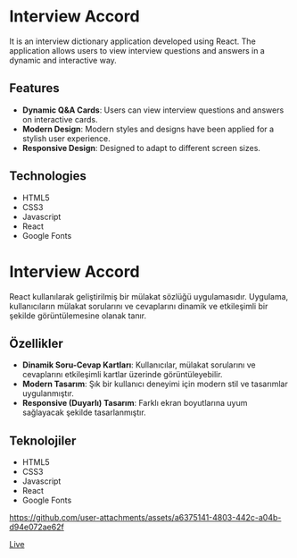 # Interview Accord

It is an interview dictionary application developed using React. The application allows users to view interview questions and answers in a dynamic and interactive way.

## Features

- **Dynamic Q&A Cards**: Users can view interview questions and answers on interactive cards.
- **Modern Design**: Modern styles and designs have been applied for a stylish user experience.
- **Responsive Design**: Designed to adapt to different screen sizes.

## Technologies

- HTML5
- CSS3
- Javascript
- React
- Google Fonts

# Interview Accord

React kullanılarak geliştirilmiş bir mülakat sözlüğü uygulamasıdır. Uygulama, kullanıcıların mülakat sorularını ve cevaplarını dinamik ve etkileşimli bir şekilde görüntülemesine olanak tanır.

## Özellikler

- **Dinamik Soru-Cevap Kartları**: Kullanıcılar, mülakat sorularını ve cevaplarını etkileşimli kartlar üzerinde görüntüleyebilir.
- **Modern Tasarım**: Şık bir kullanıcı deneyimi için modern stil ve tasarımlar uygulanmıştır.
- **Responsive (Duyarlı) Tasarım**: Farklı ekran boyutlarına uyum sağlayacak şekilde tasarlanmıştır.

## Teknolojiler

- HTML5
- CSS3
- Javascript
- React
- Google Fonts

https://github.com/user-attachments/assets/a6375141-4803-442c-a04b-d94e072ae62f

[Live](https://fy-interview-accord.netlify.app/)
